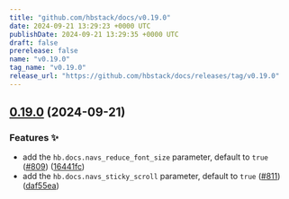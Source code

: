 ```yaml
---
title: "github.com/hbstack/docs/v0.19.0"
date: 2024-09-21 13:29:23 +0000 UTC
publishDate: 2024-09-21 13:29:35 +0000 UTC
draft: false
prerelease: false
name: "v0.19.0"
tag_name: "v0.19.0"
release_url: "https://github.com/hbstack/docs/releases/tag/v0.19.0"
---
```


## [0.19.0](https://github.com/hbstack/docs/compare/v0.18.1...v0.19.0) (2024-09-21)


### Features ✨

* add the `hb.docs.navs_reduce_font_size` parameter, default to `true` ([#809](https://github.com/hbstack/docs/issues/809)) ([16441fc](https://github.com/hbstack/docs/commit/16441fc50684ecf2749120dc72ea05a44c975785))
* add the `hb.docs.navs_sticky_scroll` parameter, default to `true` ([#811](https://github.com/hbstack/docs/issues/811)) ([daf55ea](https://github.com/hbstack/docs/commit/daf55eafe1d5398d54edbdb7e0cb54a4078dece6))
